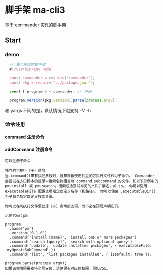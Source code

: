 # 脚手架 ma-cli3

基于 commander 实现的脚手架

## Start

### demo

``` js
  // 最小粒度的脚手架
  #!/usr/bin/env node

  const commander = require("commander");
  const pkg = require("../package.json");

  const { program } = commander; // 单例

  program.version(pkg.version).parse(process.argv);
```

和 yargs 不同的是，默认情况下就支持 -V -h

### 命令注册

#### command 注册命令

#### addCommand 注册命令

```
可以注册子命令

独立的可执行（子）命令
当.command()带有描述参数时，就意味着使用独立的可执行文件作为子命令。 Commander 会尝试在入口脚本的目录中搜索名称组合为 command-subcommand 的文件，如以下示例中的 pm-install 或 pm-search。搜索包括尝试常见的文件扩展名，如.js。 你可以使用 executableFile 配置选项指定自定义名称（和路径）。 你可以使用 .executableDir() 为子命令指定自定义搜索目录。

你可以在可执行文件里处理（子）命令的选项，而不必在顶层声明它们。

示例代码：pm

program
  .name('pm')
  .version('0.1.0')
  .command('install [name]', 'install one or more packages')
  .command('search [query]', 'search with optional query')
  .command('update', 'update installed packages', { executableFile: 'myUpdateSubCommand' })
  .command('list', 'list packages installed', { isDefault: true });

program.parse(process.argv);
如果该命令需要支持全局安装，请确保有对应的权限，例如755。
```

